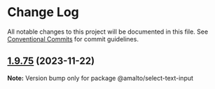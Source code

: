 # Change Log

All notable changes to this project will be documented in this file.
See [Conventional Commits](https://conventionalcommits.org) for commit guidelines.

## [1.9.75](https://github.com/amalto/platform6-ui-components/compare/@amalto/select-text-input@1.9.74...@amalto/select-text-input@1.9.75) (2023-11-22)

**Note:** Version bump only for package @amalto/select-text-input
